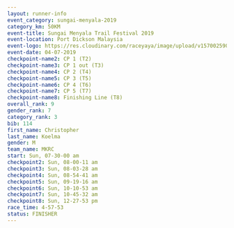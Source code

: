 ```yaml
---
layout: runner-info 
event_category: sungai-menyala-2019 
category_km: 50KM 
event-title: Sungai Menyala Trail Festival 2019 
event-location: Port Dickson Malaysia 
event-logo: https://res.cloudinary.com/raceyaya/image/upload/v1570025907/logo/smft_rwzxh1.jpg 
event-date: 04-07-2019 
checkpoint-name2: CP 1 (T2) 
checkpoint-name3: CP 1 out (T3) 
checkpoint-name4: CP 2 (T4) 
checkpoint-name5: CP 3 (T5) 
checkpoint-name6: CP 4 (T6) 
checkpoint-name7: CP 5 (T7) 
checkpoint-name8: Finishing Line (T8) 
overall_rank: 9
gender_rank: 7
category_rank: 3
bib: 114
first_name: Christopher
last_name: Koelma
gender: M
team_name: MKRC
start: Sun, 07-30-00 am
checkpoint2: Sun, 08-00-11 am
checkpoint3: Sun, 08-03-28 am
checkpoint4: Sun, 08-54-41 am
checkpoint5: Sun, 09-19-16 am
checkpoint6: Sun, 10-10-53 am
checkpoint7: Sun, 10-45-32 am
checkpoint8: Sun, 12-27-53 pm
race_time: 4-57-53
status: FINISHER
---
```

